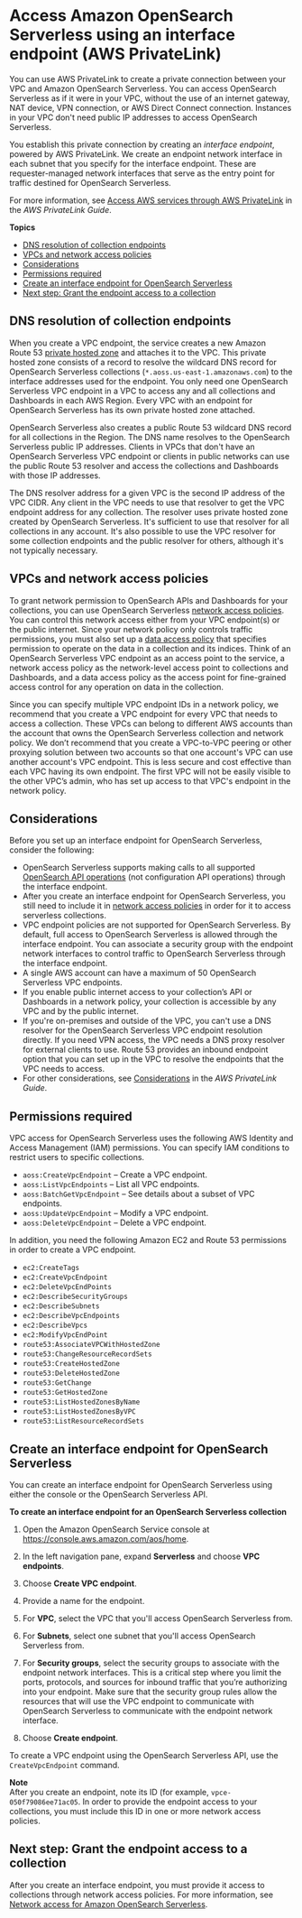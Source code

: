 # Access Amazon OpenSearch Serverless using an interface endpoint \(AWS PrivateLink\)<a name="serverless-vpc"></a>

You can use AWS PrivateLink to create a private connection between your VPC and Amazon OpenSearch Serverless\. You can access OpenSearch Serverless as if it were in your VPC, without the use of an internet gateway, NAT device, VPN connection, or AWS Direct Connect connection\. Instances in your VPC don't need public IP addresses to access OpenSearch Serverless\.

You establish this private connection by creating an *interface endpoint*, powered by AWS PrivateLink\. We create an endpoint network interface in each subnet that you specify for the interface endpoint\. These are requester\-managed network interfaces that serve as the entry point for traffic destined for OpenSearch Serverless\.

For more information, see [Access AWS services through AWS PrivateLink](https://docs.aws.amazon.com/vpc/latest/privatelink/privatelink-access-aws-services.html) in the *AWS PrivateLink Guide*\.

**Topics**
+ [DNS resolution of collection endpoints](#vpc-endpoint-dnc)
+ [VPCs and network access policies](#vpc-endpoint-network)
+ [Considerations](#vpc-endpoint-considerations)
+ [Permissions required](#serverless-vpc-permissions)
+ [Create an interface endpoint for OpenSearch Serverless](#serverless-vpc-create)
+ [Next step: Grant the endpoint access to a collection](#serverless-vpc-access)

## DNS resolution of collection endpoints<a name="vpc-endpoint-dnc"></a>

When you create a VPC endpoint, the service creates a new Amazon Route 53 [private hosted zone](https://docs.aws.amazon.com/Route53/latest/DeveloperGuide/hosted-zones-private.html) and attaches it to the VPC\. This private hosted zone consists of a record to resolve the wildcard DNS record for OpenSearch Serverless collections \(`*.aoss.us-east-1.amazonaws.com`\) to the interface addresses used for the endpoint\. You only need one OpenSearch Serverless VPC endpoint in a VPC to access any and all collections and Dashboards in each AWS Region\. Every VPC with an endpoint for OpenSearch Serverless has its own private hosted zone attached\. 

OpenSearch Serverless also creates a public Route 53 wildcard DNS record for all collections in the Region\. The DNS name resolves to the OpenSearch Serverless public IP addresses\. Clients in VPCs that don't have an OpenSearch Serverless VPC endpoint or clients in public networks can use the public Route 53 resolver and access the collections and Dashboards with those IP addresses\. 

The DNS resolver address for a given VPC is the second IP address of the VPC CIDR\. Any client in the VPC needs to use that resolver to get the VPC endpoint address for any collection\. The resolver uses private hosted zone created by OpenSearch Serverless\. It's sufficient to use that resolver for all collections in any account\. It's also possible to use the VPC resolver for some collection endpoints and the public resolver for others, although it's not typically necessary\.

## VPCs and network access policies<a name="vpc-endpoint-network"></a>

To grant network permission to OpenSearch APIs and Dashboards for your collections, you can use OpenSearch Serverless [network access policies](https://docs.aws.amazon.com/opensearch-service/latest/developerguide/serverless-network.html)\. You can control this network access either from your VPC endpoint\(s\) or the public internet\. Since your network policy only controls traffic permissions, you must also set up a [data access policy](https://docs.aws.amazon.com/opensearch-service/latest/developerguide/serverless-data-access.html) that specifies permission to operate on the data in a collection and its indices\. Think of an OpenSearch Serverless VPC endpoint as an access point to the service, a network access policy as the network\-level access point to collections and Dashboards, and a data access policy as the access point for fine\-grained access control for any operation on data in the collection\. 

Since you can specify multiple VPC endpoint IDs in a network policy, we recommend that you create a VPC endpoint for every VPC that needs to access a collection\. These VPCs can belong to different AWS accounts than the account that owns the OpenSearch Serverless collection and network policy\. We don’t recommend that you create a VPC\-to\-VPC peering or other proxying solution between two accounts so that one account's VPC can use another account's VPC endpoint\. This is less secure and cost effective than each VPC having its own endpoint\. The first VPC will not be easily visible to the other VPC’s admin, who has set up access to that VPC's endpoint in the network policy\. 

## Considerations<a name="vpc-endpoint-considerations"></a>

Before you set up an interface endpoint for OpenSearch Serverless, consider the following:
+ OpenSearch Serverless supports making calls to all supported [OpenSearch API operations](serverless-genref.md#serverless-operations) \(not configuration API operations\) through the interface endpoint\.
+ After you create an interface endpoint for OpenSearch Serverless, you still need to include it in [network access policies](serverless-network.md) in order for it to access serverless collections\.
+ VPC endpoint policies are not supported for OpenSearch Serverless\. By default, full access to OpenSearch Serverless is allowed through the interface endpoint\. You can associate a security group with the endpoint network interfaces to control traffic to OpenSearch Serverless through the interface endpoint\.
+ A single AWS account can have a maximum of 50 OpenSearch Serverless VPC endpoints\.
+ If you enable public internet access to your collection’s API or Dashboards in a network policy, your collection is accessible by any VPC and by the public internet\.
+ If you're on\-premises and outside of the VPC, you can't use a DNS resolver for the OpenSearch Serverless VPC endpoint resolution directly\. If you need VPN access, the VPC needs a DNS proxy resolver for external clients to use\. Route 53 provides an inbound endpoint option that you can set up in the VPC to resolve the endpoints that the VPC needs to access\.
+ For other considerations, see [Considerations](https://docs.aws.amazon.com/vpc/latest/privatelink/create-interface-endpoint.html#considerations-interface-endpoints) in the *AWS PrivateLink Guide*\.

## Permissions required<a name="serverless-vpc-permissions"></a>

VPC access for OpenSearch Serverless uses the following AWS Identity and Access Management \(IAM\) permissions\. You can specify IAM conditions to restrict users to specific collections\.
+ `aoss:CreateVpcEndpoint` – Create a VPC endpoint\.
+ `aoss:ListVpcEndpoints` – List all VPC endpoints\.
+ `aoss:BatchGetVpcEndpoint` – See details about a subset of VPC endpoints\.
+ `aoss:UpdateVpcEndpoint` – Modify a VPC endpoint\.
+ `aoss:DeleteVpcEndpoint` – Delete a VPC endpoint\.

In addition, you need the following Amazon EC2 and Route 53 permissions in order to create a VPC endpoint\.
+ `ec2:CreateTags`
+ `ec2:CreateVpcEndpoint`
+ `ec2:DeleteVpcEndPoints`
+ `ec2:DescribeSecurityGroups`
+ `ec2:DescribeSubnets`
+ `ec2:DescribeVpcEndpoints`
+ `ec2:DescribeVpcs`
+ `ec2:ModifyVpcEndPoint`
+ `route53:AssociateVPCWithHostedZone`
+ `route53:ChangeResourceRecordSets`
+ `route53:CreateHostedZone`
+ `route53:DeleteHostedZone`
+ `route53:GetChange`
+ `route53:GetHostedZone`
+ `route53:ListHostedZonesByName`
+ `route53:ListHostedZonesByVPC`
+ `route53:ListResourceRecordSets`

## Create an interface endpoint for OpenSearch Serverless<a name="serverless-vpc-create"></a>

You can create an interface endpoint for OpenSearch Serverless using either the console or the OpenSearch Serverless API\. 

**To create an interface endpoint for an OpenSearch Serverless collection**

1. Open the Amazon OpenSearch Service console at [https://console\.aws\.amazon\.com/aos/home](https://console.aws.amazon.com/aos/home)\.

1. In the left navigation pane, expand **Serverless** and choose **VPC endpoints**\.

1. Choose **Create VPC endpoint**\.

1. Provide a name for the endpoint\.

1. For **VPC**, select the VPC that you'll access OpenSearch Serverless from\.

1. For **Subnets**, select one subnet that you'll access OpenSearch Serverless from\.

1. For **Security groups**, select the security groups to associate with the endpoint network interfaces\. This is a critical step where you limit the ports, protocols, and sources for inbound traffic that you’re authorizing into your endpoint\. Make sure that the security group rules allow the resources that will use the VPC endpoint to communicate with OpenSearch Serverless to communicate with the endpoint network interface\.

1. Choose **Create endpoint**\.

To create a VPC endpoint using the OpenSearch Serverless API, use the `CreateVpcEndpoint` command\.

**Note**  
After you create an endpoint, note its ID \(for example, `vpce-050f79086ee71ac05`\. In order to provide the endpoint access to your collections, you must include this ID in one or more network access policies\. 

## Next step: Grant the endpoint access to a collection<a name="serverless-vpc-access"></a>

After you create an interface endpoint, you must provide it access to collections through network access policies\. For more information, see [Network access for Amazon OpenSearch Serverless](serverless-network.md)\.
